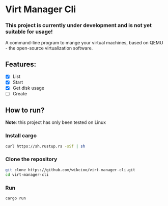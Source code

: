 # Virt Manager Cli

### This project is currently under development and is not yet suitable for usage!

A command-line program to mange your virtual machines, based on QEMU - the open-source virtualization software.

## Features:
- [x] List
- [x] Start
- [x] Get disk usage
- [ ] Create

## How to run?
**Note**: this project has only been tested on Linux

### Install cargo
```sh
curl https://sh.rustup.rs -sSf | sh

```

### Clone the repository
```sh
git clone https://github.com/wikcioo/virt-manager-cli.git
cd virt-manager-cli
```

### Run
```sh
cargo run
```
